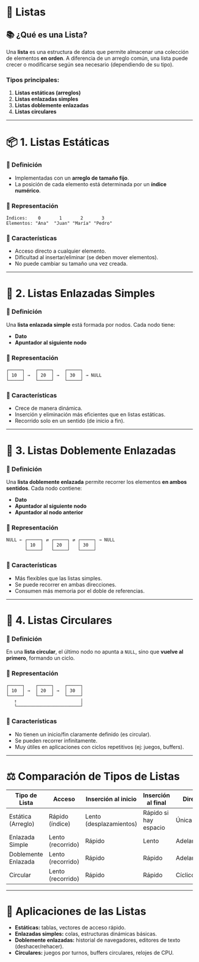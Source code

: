 # 📝 Listas

## 📚 ¿Qué es una Lista?

Una **lista** es una estructura de datos que permite almacenar una colección de elementos **en orden**.
A diferencia de un arreglo común, una lista puede crecer o modificarse según sea necesario (dependiendo de su tipo).

### Tipos principales:

1. **Listas estáticas (arreglos)**
2. **Listas enlazadas simples**
3. **Listas doblemente enlazadas**
4. **Listas circulares**

---

# 📦 1. Listas Estáticas

### 🔹 Definición

* Implementadas con un **arreglo de tamaño fijo**.
* La posición de cada elemento está determinada por un **índice numérico**.

### 🧩 Representación

```
Índices:    0       1       2       3
Elementos: "Ana"  "Juan" "María" "Pedro"
```

### 🔧 Características

* Acceso directo a cualquier elemento.
* Dificultad al insertar/eliminar (se deben mover elementos).
* No puede cambiar su tamaño una vez creada.

---

# 🔗 2. Listas Enlazadas Simples

### 🔹 Definición

Una **lista enlazada simple** está formada por nodos.
Cada nodo tiene:

* **Dato**
* **Apuntador al siguiente nodo**

### 🧩 Representación

```
┌─────┐    ┌─────┐    ┌─────┐
│ 10  │ →  │ 20  │ →  │ 30  │ → NULL
└─────┘    └─────┘    └─────┘
```

### 🔧 Características

* Crece de manera dinámica.
* Inserción y eliminación más eficientes que en listas estáticas.
* Recorrido solo en un sentido (de inicio a fin).

---

# 🔄 3. Listas Doblemente Enlazadas

### 🔹 Definición

Una **lista doblemente enlazada** permite recorrer los elementos **en ambos sentidos**.
Cada nodo contiene:

* **Dato**
* **Apuntador al siguiente nodo**
* **Apuntador al nodo anterior**

### 🧩 Representación

```
NULL ← ┌─────┐ ⇄ ┌─────┐ ⇄ ┌─────┐ → NULL
       │ 10  │   │ 20  │   │ 30  │
       └─────┘   └─────┘   └─────┘
```

### 🔧 Características

* Más flexibles que las listas simples.
* Se puede recorrer en ambas direcciones.
* Consumen más memoria por el doble de referencias.

---

# 🔁 4. Listas Circulares

### 🔹 Definición

En una **lista circular**, el último nodo no apunta a `NULL`, sino que **vuelve al primero**, formando un ciclo.

### 🧩 Representación

```
┌─────┐    ┌─────┐    ┌─────┐
│ 10  │ →  │ 20  │ →  │ 30  │
└─────┘    └─────┘    └─────┘
   ↑                        │
   └────────────────────────┘
```

### 🔧 Características

* No tienen un inicio/fin claramente definido (es circular).
* Se pueden recorrer infinitamente.
* Muy útiles en aplicaciones con ciclos repetitivos (ej: juegos, buffers).

---

# ⚖️ Comparación de Tipos de Listas

| Tipo de Lista       | Acceso            | Inserción al inicio     | Inserción al final    | Dirección      | Memoria |
| ------------------- | ----------------- | ----------------------- | --------------------- | -------------- | ------- |
| Estática (Arreglo)  | Rápido (índice)   | Lento (desplazamientos) | Rápido si hay espacio | Única          | Baja    |
| Enlazada Simple     | Lento (recorrido) | Rápido                  | Lento                 | Adelante       | Media   |
| Doblemente Enlazada | Lento (recorrido) | Rápido                  | Rápido                | Adelante/Atrás | Alta    |
| Circular            | Lento (recorrido) | Rápido                  | Rápido                | Cíclico        | Media   |

---

# 🎯 Aplicaciones de las Listas

* **Estáticas:** tablas, vectores de acceso rápido.
* **Enlazadas simples:** colas, estructuras dinámicas básicas.
* **Doblemente enlazadas:** historial de navegadores, editores de texto (deshacer/rehacer).
* **Circulares:** juegos por turnos, buffers circulares, relojes de CPU.
